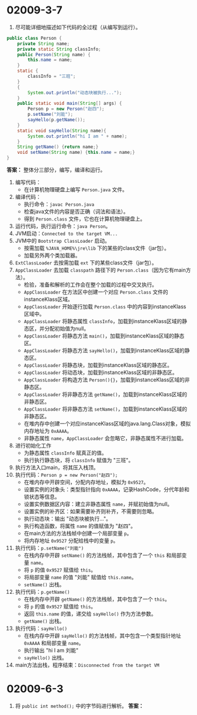 # 02009-3-7
1. 尽可能详细地描述如下代码的全过程（从编写到运行）。
```java
public class Person {
    private String name;
    private static String classInfo;
    public Person(String name) {
        this.name = name;
    }
    static {
        classInfo = "三班";
    }
    {
        System.out.println("动态块被执行...");
    }
    public static void main(String[] args) {
        Person p = new Person("赵四");
        p.setName("刘能");
        sayHello(p.getName());
    }
    static void sayHello(String name){
        System.out.println("hi I am " + name);
    }
    String getName() {return name;}
    void setName(String name) {this.name = name;}
}
```
**答案：** 整体分三部分，编写，编译和运行。
1. 编写代码：
    - 在计算机物理硬盘上编写 `Person.java` 文件。
2. 编译代码：
    - 执行命令：`javac Person.java` 
    - 检查java文件的内容是否正确（词法和语法）。
    - 得到 `Person.class` 文件，它也在计算机物理硬盘上。
3. 运行代码，执行运行命令：`java Person`。
4. JVM启动：`Connected to the target VM...`
5. JVM中的 `Bootstrap ClassLoader` 启动。
    - 按需加载 `%JAVA_HOME%\jre\lib` 下的某些的class文件（jar包）。
    - 加载另外两个类加载器。
6. `ExtClassLoader` 去按需加载 `ext` 下的某些class文件（jar包）。
7. `AppClassLoader` 去加载 `classpath` 路径下的 `Person.class`（因为它有main方法）。
    - 检验，准备和解析的工作会在整个加载的过程中交叉执行。
    - `AppClassLoader` 在方法区中创建一个对应 `Person.class` 文件的instanceKlass区域。
    - `AppClassLoader` 开始逐行加载 `Person.class` 中的内容到instanceKlass区域中。
    - `AppClassLoader` 将静态属性 `classInfo`，加载到instanceKlass区域的静态区，并分配初始值为null。
    - `AppClassLoader` 将静态方法 `main()`，加载到instanceKlass区域的静态区。
    - `AppClassLoader` 将静态方法 `sayHello()`，加载到instanceKlass区域的静态区。 
    - `AppClassLoader` 将静态块，加载到instanceKlass区域的静态区。
    - `AppClassLoader` 将动态块，加载到instanceKlass区域的非静态区。
    - `AppClassLoader` 将构造方法 `Person(){}`，加载到instanceKlass区域的非静态区。
    - `AppClassLoader` 将非静态方法 `getName()`，加载到instanceKlass区域的非静态区。
    - `AppClassLoader` 将非静态方法 `setName()`，加载到instanceKlass区域的非静态区。
    - 在堆内存中创建一个对应instanceKlass区域的java.lang.Class对象，模拟内存地址为 `0xAAAA`。
    - 非静态属性 `name`，`AppClassLoader` 会忽略它，非静态属性不进行加载。
8. 进行初始化工作
    - 为静态属性 `classInfo` 赋真正的值。
    - 执行执行静态块，将 `classInfo` 赋值为 "三班"。
9. 执行方法入口main，将其压入栈顶。
10. 执行代码：`Person p = new Person("赵四");`
    - 在堆内存中开辟空间，分配内存地址，模拟为 `0x9527`。
    - 设置实例的对象头：类型指针指向 `0xAAAA`，记录HashCode，分代年龄和锁状态等信息。
    - 设置实例数据区内容：建立非静态属性 `name`，并赋初始值为null。
    - 设置实例的补齐区：如果需要补齐则补齐，不需要则忽略。
    - 执行动态块：输出 "动态块被执行..."。
    - 执行构造函数，将属性 `name` 的值赋值为 "赵四"。
    - 在main方法的方法栈帧中创建一个局部变量 `p`。
    - 将内存地址 `0x9527` 分配给栈中的变量 `p`。
11. 执行代码：`p.setName("刘能")`
    - 在栈内存中开辟 `setName()` 的方法栈帧，其中包含了一个 `this` 和局部变量 `name`。
    - 将 `p` 的值 `0x9527` 赋值给 `this`。
    - 将局部变量 `name` 的值 "刘能" 赋值给 `this.name`。
    - `setName()` 出栈。
12. 执行代码：`p.getName()`
    - 在栈内存中开辟 `getName()` 的方法栈帧，其中包含了一个 `this`。
    - 将 `p` 的值 `0x9527` 赋值给 `this`。
    - 返回 `this.name` 的值，递交给 `sayHello()` 作为方法参数。
    - `getName()` 出栈。
13. 执行代码：`sayHello()`
    - 在栈内存中开辟 `sayHello()` 的方法栈帧，其中包含一个类型指针地址 `0xAAAA` 和局部变量 `name`。
    - 执行输出 "hi I am 刘能"
    - `sayHello()` 出栈。
14. main方法出栈，程序结束：`Disconnected from the target VM`
    
# 02009-6-3
 1. 将 `public int method();` 中的字节码进行解析。
 **答案：** 